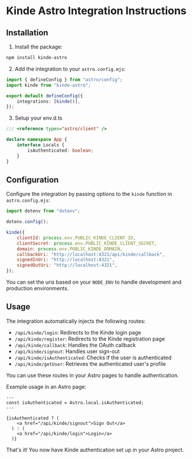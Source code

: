 # Kinde Astro Integration Instructions

## Installation

1. Install the package:

```bash
npm install kinde-astro
```

2. Add the integration to your `astro.config.mjs`:

```ts
import { defineConfig } from "astro/config";
import kinde from "kinde-astro";

export default defineConfig({
    integrations: [kinde()],
});
```

3. Setup your env.d.ts

```ts
/// <reference types="astro/client" />

declare namespace App {
    interface Locals {
        isAuthenticated: boolean;
    }
}
```

## Configuration

Configure the integration by passing options to the `kinde` function in `astro.config.mjs`:

```js
import dotenv from "dotenv";

dotenv.config();

kinde({
    clientId: process.env.PUBLIC_KINDE_CLIENT_ID,
    clientSecret: process.env.PUBLIC_KINDE_CLIENT_SECRET,
    domain: process.env.PUBLIC_KINDE_DOMAIN,
    callbackUri: "http://localhost:4321/api/kinde/callback",
    signedInUri: "http://localhost:4321",
    signedOutUri: "http://localhost:4321",
});
```

You can set the uris based on your `NODE_ENV` to handle development and production environments.

## Usage

The integration automatically injects the following routes:

-   `/api/kinde/login`: Redirects to the Kinde login page
-   `/api/kinde/register`: Redirects to the Kinde registration page
-   `/api/kinde/callback`: Handles the OAuth callback
-   `/api/kinde/signout`: Handles user sign-out
-   `/api/kinde/isAuthenticated`: Checks if the user is authenticated
-   `/api/kinde/getUser`: Retrieves the authenticated user's profile

You can use these routes in your Astro pages to handle authentication.

Example usage in an Astro page:

```astro
---
const isAuthenticated = Astro.local.isAuthenticated;
---

{isAuthenticated ? (
	<a href="/api/kinde/signout">Sign Out</a>
  ) : (
	<a href="/api/kinde/login">Login</a>
  )}
```

That's it! You now have Kinde authentication set up in your Astro project.
